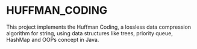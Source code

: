 # HUFFMAN_CODING
This project implements the Huffman Coding, a lossless data compression algorithm for string, using data structures like trees, priority queue, HashMap and OOPs concept in Java.
